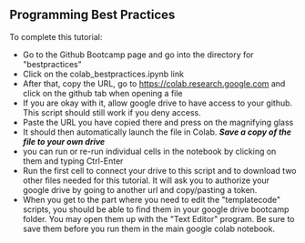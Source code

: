 ## Programming Best Practices

To complete this tutorial:

 * Go to the Github Bootcamp page and go into the directory for "bestpractices"
 * Click on the colab_bestpractices.ipynb link
 * After that, copy the URL, go to https://colab.research.google.com and click on the github tab when opening a file
 * If you are okay with it, allow google drive to have access to your github. This script should still work if you deny access.
 * Paste the URL you have copied there and press on the magnifying glass
 * It should then automatically launch the file in Colab. ***Save a copy of the file to your own drive***
 * you can run or re-run individual cells in the notebook by clicking on them and typing Ctrl-Enter
 * Run the first cell to connect your drive to this script and to download two other files needed for this tutorial. It will ask you to authorize your google drive by going to another url and copy/pasting a token.
 * When you get to the part where you need to edit the "templatecode" scripts, you should be able to find them in your google drive bootcamp folder. You may open them up with the "Text Editor" program. Be sure to save them before you run them in the main google colab notebook. 


